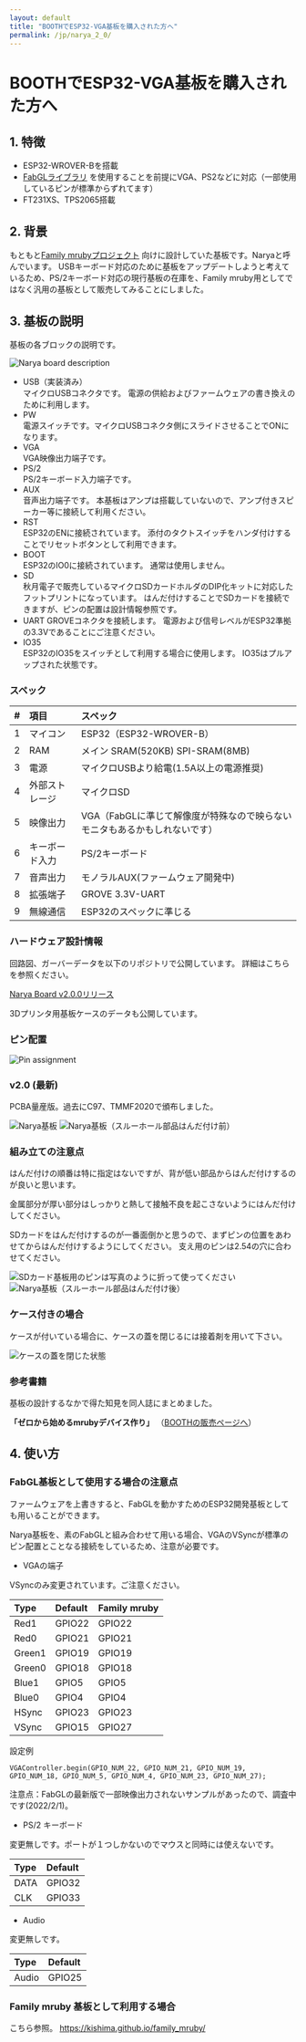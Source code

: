 ```yaml
---
layout: default
title: "BOOTHでESP32-VGA基板を購入された方へ"
permalink: /jp/narya_2_0/
---
```


# BOOTHでESP32-VGA基板を購入された方へ

## 1. 特徴

* ESP32-WROVER-Bを搭載
* [FabGLライブラリ](http://www.fabglib.org/) を使用することを前提にVGA、PS2などに対応（一部使用しているピンが標準からずれてます）
* FT231XS、TPS2065搭載

## 2. 背景

もともと[Family mrubyプロジェクト](https://kishima.github.io/family_mruby/) 向けに設計していた基板です。Naryaと呼んでいます。
USBキーボード対応のために基板をアップデートしようと考えているため、PS/2キーボード対応の現行基板の在庫を、Family mruby用としてではなく汎用の基板として販売してみることにしました。

## 3. 基板の説明

基板の各ブロックの説明です。

<img src="/images/Narya2.0_org_mark.jpg" alt="Narya board description">

* USB（実装済み）  
マイクロUSBコネクタです。
電源の供給およびファームウェアの書き換えのために利用します。
* PW  
電源スイッチです。マイクロUSBコネクタ側にスライドさせることでONになります。
* VGA  
VGA映像出力端子です。
* PS/2  
PS/2キーボード入力端子です。
* AUX  
音声出力端子です。
本基板はアンプは搭載していないので、アンプ付きスピーカー等に接続して利用ください。
* RST  
ESP32のENに接続されています。
添付のタクトスイッチをハンダ付けすることでリセットボタンとして利用できます。
* BOOT  
ESP32のIO0に接続されています。
通常は使用しません。
* SD  
秋月電子で販売しているマイクロSDカードホルダのDIP化キットに対応したフットプリントになっています。
はんだ付けすることでSDカードを接続できますが、ピンの配置は設計情報参照です。
* UART
GROVEコネクタを接続します。
電源および信号レベルがESP32準拠の3.3Vであることにご注意ください。
* IO35  
ESP32のIO35をスイッチとして利用する場合に使用します。
IO35はプルアップされた状態です。

### スペック

| # | 項目 | スペック |
|:---:|:---|:---|
|1 | マイコン | ESP32（ESP32-WROVER-B） |
|2 | RAM | メイン SRAM(520KB) SPI-SRAM(8MB) |
|3 | 電源 | マイクロUSBより給電(1.5A以上の電源推奨) |
|4 | 外部ストレージ | マイクロSD |
|5 | 映像出力 | VGA（FabGLに準じて解像度が特殊なので映らないモニタもあるかもしれないです） |
|6 | キーボード入力 | PS/2キーボード |
|7 | 音声出力 | モノラルAUX(ファームウェア開発中) |
|8 | 拡張端子 | GROVE 3.3V-UART |
|9 | 無線通信 | ESP32のスペックに準じる |


### ハードウェア設計情報

回路図、ガーバーデータを以下のリポジトリで公開しています。
詳細はこちらを参照ください。

[Narya Board v2.0.0リリース](https://github.com/kishima/narya_board/releases)

3Dプリンタ用基板ケースのデータも公開しています。

### ピン配置

<img src="/images/pinconfig.png" alt="Pin assignment">

### v2.0 (最新)

PCBA量産版。過去にC97、TMMF2020で頒布しました。

<img src="/images/Narya2.0.jpg" alt="Narya基板">

<img src="/images/narya_2.0.jpg" alt="Narya基板（スルーホール部品はんだ付け前）">


### 組み立ての注意点

はんだ付けの順番は特に指定はないですが、背が低い部品からはんだ付けするのが良いと思います。

金属部分が厚い部分はしっかりと熱して接触不良を起こさないようにはんだ付けしてください。

SDカードをはんだ付けするのが一番面倒かと思うので、まずピンの位置をあわせてからはんだ付けするようにしてください。
支え用のピンは2.54の穴に合わせてください。

<img src="/images/pins.jpg" alt="SDカード基板用のピンは写真のように折って使ってください">

<img src="/images/soldered.jpg" alt="Narya基板（スルーホール部品はんだ付け後）">

### ケース付きの場合

ケースが付いている場合に、ケースの蓋を閉じるには接着剤を用いて下さい。

<img src="/images/case.jpg" alt="ケースの蓋を閉じた状態">

### 参考書籍

基板の設計するなかで得た知見を同人誌にまとめました。

**「ゼロから始めるmrubyデバイス作り」** （[BOOTHの販売ページへ](https://silentworlds.booth.pm/items/1564678)）


## 4. 使い方

### FabGL基板として使用する場合の注意点

ファームウェアを上書きすると、FabGLを動かすためのESP32開発基板としても用いることができます。

Narya基板を、素のFabGLと組み合わせて用いる場合、VGAのVSyncが標準のピン配置とことなる接続をしているため、注意が必要です。

* VGAの端子

VSyncのみ変更されています。ご注意ください。

|Type|Default|Family mruby|
|:---|:------|:-----------|
|Red1  |GPIO22 |GPIO22 |
|Red0  |GPIO21 |GPIO21 |
|Green1|GPIO19 |GPIO19 |
|Green0|GPIO18 |GPIO18 |
|Blue1 |GPIO5  |GPIO5  |
|Blue0 |GPIO4  |GPIO4  |
|HSync |GPIO23 |GPIO23 |
|VSync |GPIO15 |GPIO27 |

設定例

```
VGAController.begin(GPIO_NUM_22, GPIO_NUM_21, GPIO_NUM_19, GPIO_NUM_18, GPIO_NUM_5, GPIO_NUM_4, GPIO_NUM_23, GPIO_NUM_27);
```

注意点：FabGLの最新版で一部映像出力されないサンプルがあったので、調査中です(2022/2/1)。

* PS/2 キーボード

変更無しです。ポートが１つしかないのでマウスと同時には使えないです。

|Type|Default|
|:---|:------|
|DATA  |GPIO32 |
|CLK   |GPIO33 |

* Audio

変更無しです。

|Type|Default|
|:---|:------|
|Audio  |GPIO25 |

### Family mruby 基板として利用する場合

こちら参照。
https://kishima.github.io/family_mruby/

